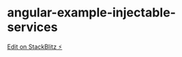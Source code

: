 # angular-example-injectable-services

[Edit on StackBlitz ⚡️](https://stackblitz.com/edit/angular-example-built-in-pipes-nk-k7x5zu)